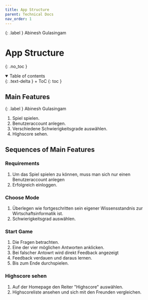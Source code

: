 ```yaml
---
title: App Structure
parent: Technical Docs
nav_order: 1
---
```


{: .label }
Abinesh Gulasingam

# App Structure
{: .no_toc }

<details open markdown="block">
{: .text-delta }
<summary>Table of contents</summary>
+ ToC
{: toc }
</details>

## Main Features

{: .label }
Abinesh Gulasingam

1. Spiel spielen.
2. Benutzeraccount anlegen.
3. Verschiedene Schwierigkeitsgrade auswählen.
4. Highscore sehen.
## Sequences of Main Features



### Requirements
1. Um das Spiel spielen zu können, muss man sich nur einen Benutzeraccount anlegen
2. Erfolgreich einloggen.



### Choose Mode
1. Überlegen wie fortgeschritten sein eigener Wissensstandnis zur Wirtschaftsinformatik ist.
2. Schwierigkeitsgrad auswählen.


### Start Game
1. Die Fragen betrachten.
2. Eine der vier möglichen Antworten anklicken.
3. Bei falscher Antowrt wird direkt Feedback angezeigt
4. Feedback verdauen und daraus lernen. 
5. Bis zum Ende durchspielen.

### Highscore sehen
1. Auf der Homepage den Reiter "Highscore" auswählen.
2. Highscoreliste ansehen und sich mit den Freunden vergleichen.
   








